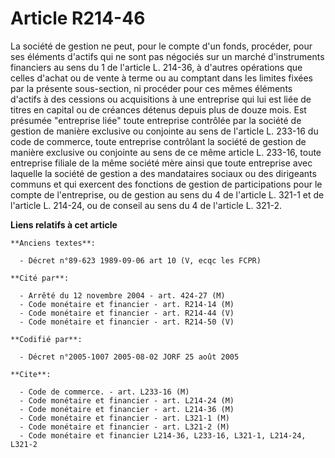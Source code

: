 # Article R214-46

La société de gestion ne peut, pour le compte d'un fonds, procéder, pour ses éléments d'actifs qui ne sont pas négociés sur
un marché d'instruments financiers au sens du 1 de l'article L. 214-36, à d'autres opérations que celles d'achat ou de vente
à terme ou au comptant dans les limites fixées par la présente sous-section, ni procéder pour ces mêmes éléments d'actifs à
des cessions ou acquisitions à une entreprise qui lui est liée de titres en capital ou de créances détenus depuis plus de
douze mois. Est présumée "entreprise liée" toute entreprise contrôlée par la société de gestion de manière exclusive ou
conjointe au sens de l'article L. 233-16 du code de commerce, toute entreprise contrôlant la société de gestion de manière
exclusive ou conjointe au sens de ce même article L. 233-16, toute entreprise filiale de la même société mère ainsi que toute
entreprise avec laquelle la société de gestion a des mandataires sociaux ou des dirigeants communs et qui exercent des
fonctions de gestion de participations pour le compte de l'entreprise, ou de gestion au sens du 4 de l'article L. 321-1 et de
l'article L. 214-24, ou de conseil au sens du 4 de l'article L. 321-2.

**Liens relatifs à cet article**

	**Anciens textes**:

	  - Décret n°89-623 1989-09-06 art 10 (V, ecqc les FCPR)

	**Cité par**:

	  - Arrêté du 12 novembre 2004 - art. 424-27 (M)
	  - Code monétaire et financier - art. R214-14 (M)
	  - Code monétaire et financier - art. R214-44 (V)
	  - Code monétaire et financier - art. R214-50 (V)

	**Codifié par**:

	  - Décret n°2005-1007 2005-08-02 JORF 25 août 2005

	**Cite**:

	  - Code de commerce. - art. L233-16 (M)
	  - Code monétaire et financier - art. L214-24 (M)
	  - Code monétaire et financier - art. L214-36 (M)
	  - Code monétaire et financier - art. L321-1 (M)
	  - Code monétaire et financier - art. L321-2 (M)
	  - Code monétaire et financier L214-36, L233-16, L321-1, L214-24, L321-2
